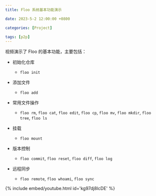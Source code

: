 ```yaml
---
title: Floo 系统基本功能演示

date: 2023-5-2 12:00:00 +0800

categories: [Project]

tags: [p2p]
---
```


视频演示了 Floo 的基本功能，主要包括：
- 初始化仓库
  - `floo init`

- 添加文件 
  - `floo add `

- 常用文件操作
  - `floo rm`,  `floo cat`, `floo edit`, `floo cp`, `floo mv`, `floo mkdir`, `floo tree`, `floo ls`

- 挂载
  - `floo mount`

- 版本控制
  - `floo commit`, `floo reset`, `floo diff`, `floo log`

- 远程同步
  - `floo remote`, `floo whoami`, `floo sync`


{% include embed/youtube.html id='kg97dj8lcDE' %}